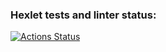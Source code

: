 ### Hexlet tests and linter status:
[![Actions Status](https://github.com/olykorotkevich/layout-designer-project-lvl3/workflows/hexlet-check/badge.svg)](https://github.com/olykorotkevich/layout-designer-project-lvl3/actions)